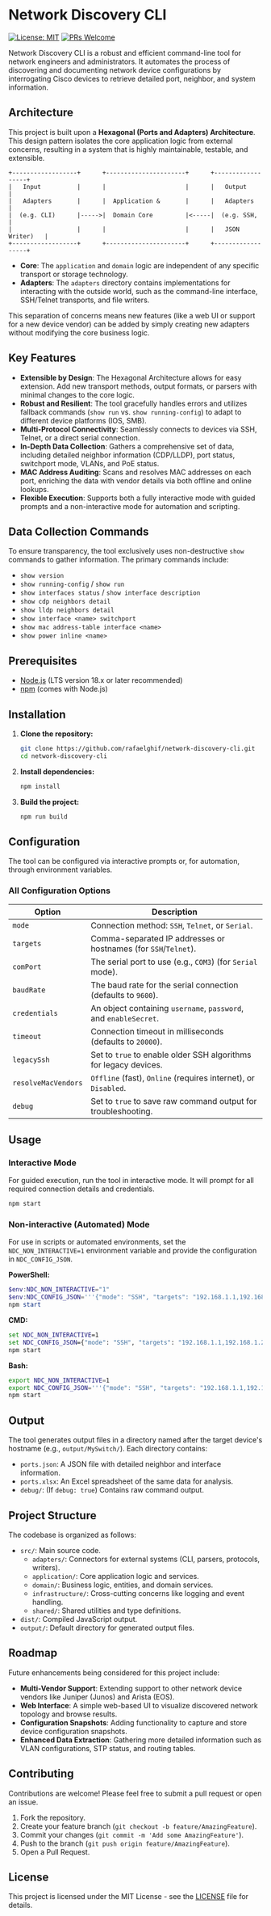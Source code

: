 # Network Discovery CLI

[![License: MIT](https://img.shields.io/badge/License-MIT-yellow.svg)](https://opensource.org/licenses/MIT)
[![PRs Welcome](https://img.shields.io/badge/PRs-welcome-brightgreen.svg)](CONTRIBUTING.md)

Network Discovery CLI is a robust and efficient command-line tool for network engineers and administrators. It automates the process of discovering and documenting network device configurations by interrogating Cisco devices to retrieve detailed port, neighbor, and system information.

## Architecture

This project is built upon a **Hexagonal (Ports and Adapters) Architecture**. This design pattern isolates the core application logic from external concerns, resulting in a system that is highly maintainable, testable, and extensible.

```
+------------------+      +----------------------+      +------------------+
|   Input          |      |                      |      |   Output         |
|   Adapters       |      |  Application &       |      |   Adapters       |
|  (e.g. CLI)      |----->|  Domain Core         |<-----|  (e.g. SSH,     |
|                  |      |                      |      |   JSON Writer)   |
+------------------+      +----------------------+      +------------------+
```

- **Core**: The `application` and `domain` logic are independent of any specific transport or storage technology.
- **Adapters**: The `adapters` directory contains implementations for interacting with the outside world, such as the command-line interface, SSH/Telnet transports, and file writers.

This separation of concerns means new features (like a web UI or support for a new device vendor) can be added by simply creating new adapters without modifying the core business logic.

## Key Features

- **Extensible by Design**: The Hexagonal Architecture allows for easy extension. Add new transport methods, output formats, or parsers with minimal changes to the core logic.
- **Robust and Resilient**: The tool gracefully handles errors and utilizes fallback commands (`show run` vs. `show running-config`) to adapt to different device platforms (IOS, SMB).
- **Multi-Protocol Connectivity**: Seamlessly connects to devices via SSH, Telnet, or a direct serial connection.
- **In-Depth Data Collection**: Gathers a comprehensive set of data, including detailed neighbor information (CDP/LLDP), port status, switchport mode, VLANs, and PoE status.
- **MAC Address Auditing**: Scans and resolves MAC addresses on each port, enriching the data with vendor details via both offline and online lookups.
- **Flexible Execution**: Supports both a fully interactive mode with guided prompts and a non-interactive mode for automation and scripting.

## Data Collection Commands

To ensure transparency, the tool exclusively uses non-destructive `show` commands to gather information. The primary commands include:

- `show version`
- `show running-config` / `show run`
- `show interfaces status` / `show interface description`
- `show cdp neighbors detail`
- `show lldp neighbors detail`
- `show interface <name> switchport`
- `show mac address-table interface <name>`
- `show power inline <name>`

## Prerequisites

- [Node.js](https://nodejs.org/) (LTS version 18.x or later recommended)
- [npm](https://www.npmjs.com/) (comes with Node.js)

## Installation

1.  **Clone the repository:**
    ```bash
    git clone https://github.com/rafaelghif/network-discovery-cli.git
    cd network-discovery-cli
    ```

2.  **Install dependencies:**
    ```bash
    npm install
    ```

3.  **Build the project:**
    ```bash
    npm run build
    ```

## Configuration

The tool can be configured via interactive prompts or, for automation, through environment variables.

### All Configuration Options

| Option              | Description                                                                 |
|---------------------|-----------------------------------------------------------------------------|
| `mode`              | Connection method: `SSH`, `Telnet`, or `Serial`.                            |
| `targets`           | Comma-separated IP addresses or hostnames (for `SSH`/`Telnet`).             |
| `comPort`           | The serial port to use (e.g., `COM3`) (for `Serial` mode).                  |
| `baudRate`          | The baud rate for the serial connection (defaults to `9600`).               |
| `credentials`       | An object containing `username`, `password`, and `enableSecret`.            |
| `timeout`           | Connection timeout in milliseconds (defaults to `20000`).                   |
| `legacySsh`         | Set to `true` to enable older SSH algorithms for legacy devices.            |
| `resolveMacVendors` | `Offline` (fast), `Online` (requires internet), or `Disabled`.              |
| `debug`             | Set to `true` to save raw command output for troubleshooting.               |

## Usage

### Interactive Mode

For guided execution, run the tool in interactive mode. It will prompt for all required connection details and credentials.

```bash
npm start
```

### Non-interactive (Automated) Mode

For use in scripts or automated environments, set the `NDC_NON_INTERACTIVE=1` environment variable and provide the configuration in `NDC_CONFIG_JSON`.

**PowerShell:**
```powershell
$env:NDC_NON_INTERACTIVE="1"
$env:NDC_CONFIG_JSON='''{"mode": "SSH", "targets": "192.168.1.1,192.168.1.2", "credentials": {"username": "user", "password": "password"}}'''
npm start
```

**CMD:**
```cmd
set NDC_NON_INTERACTIVE=1
set NDC_CONFIG_JSON={"mode": "SSH", "targets": "192.168.1.1,192.168.1.2", "credentials": {"username": "user", "password": "password"}}
npm start
```

**Bash:**
```bash
export NDC_NON_INTERACTIVE=1
export NDC_CONFIG_JSON='''{"mode": "SSH", "targets": "192.168.1.1,192.168.1.2", "credentials": {"username": "user", "password": "password"}}'''
npm start
```

## Output

The tool generates output files in a directory named after the target device's hostname (e.g., `output/MySwitch/`). Each directory contains:

- `ports.json`: A JSON file with detailed neighbor and interface information.
- `ports.xlsx`: An Excel spreadsheet of the same data for analysis.
- `debug/`: (If `debug: true`) Contains raw command output.

## Project Structure

The codebase is organized as follows:

- `src/`: Main source code.
  - `adapters/`: Connectors for external systems (CLI, parsers, protocols, writers).
  - `application/`: Core application logic and services.
  - `domain/`: Business logic, entities, and domain services.
  - `infrastructure/`: Cross-cutting concerns like logging and event handling.
  - `shared/`: Shared utilities and type definitions.
- `dist/`: Compiled JavaScript output.
- `output/`: Default directory for generated output files.

## Roadmap

Future enhancements being considered for this project include:

- **Multi-Vendor Support**: Extending support to other network device vendors like Juniper (Junos) and Arista (EOS).
- **Web Interface**: A simple web-based UI to visualize discovered network topology and browse results.
- **Configuration Snapshots**: Adding functionality to capture and store device configuration snapshots.
- **Enhanced Data Extraction**: Gathering more detailed information such as VLAN configurations, STP status, and routing tables.

## Contributing

Contributions are welcome! Please feel free to submit a pull request or open an issue.

1.  Fork the repository.
2.  Create your feature branch (`git checkout -b feature/AmazingFeature`).
3.  Commit your changes (`git commit -m 'Add some AmazingFeature'`).
4.  Push to the branch (`git push origin feature/AmazingFeature`).
5.  Open a Pull Request.

## License

This project is licensed under the MIT License - see the [LICENSE](LICENSE) file for details.